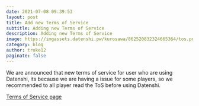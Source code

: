 ```yaml
---
date: 2021-07-08 09:39:53
layout: post
title: Add new Terms of Service
subtitle: Adding new Terms of Service
description: Adding new Terms of Service
image: https://imgassets.datenshi.pw/kurosawa/862520832324665364/tos.png
category: blog
author: troke12
paginate: false
---
```

We are announced that new terms of service for user who are using Datenshi, its because we are having a issue for some players, so we recommended to all player read the ToS before using Datenshi.

[Terms of Service page](/tos)